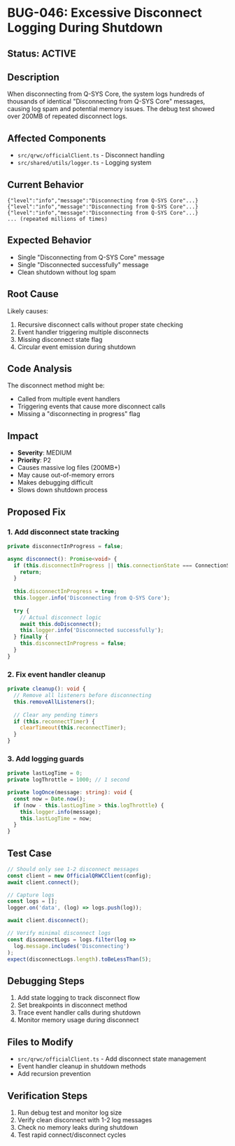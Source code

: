 # BUG-046: Excessive Disconnect Logging During Shutdown

## Status: ACTIVE

## Description
When disconnecting from Q-SYS Core, the system logs hundreds of thousands of identical "Disconnecting from Q-SYS Core" messages, causing log spam and potential memory issues. The debug test showed over 200MB of repeated disconnect logs.

## Affected Components
- `src/qrwc/officialClient.ts` - Disconnect handling
- `src/shared/utils/logger.ts` - Logging system

## Current Behavior
```
{"level":"info","message":"Disconnecting from Q-SYS Core"...}
{"level":"info","message":"Disconnecting from Q-SYS Core"...}
{"level":"info","message":"Disconnecting from Q-SYS Core"...}
... (repeated millions of times)
```

## Expected Behavior
- Single "Disconnecting from Q-SYS Core" message
- Single "Disconnected successfully" message
- Clean shutdown without log spam

## Root Cause
Likely causes:
1. Recursive disconnect calls without proper state checking
2. Event handler triggering multiple disconnects
3. Missing disconnect state flag
4. Circular event emission during shutdown

## Code Analysis
The disconnect method might be:
- Called from multiple event handlers
- Triggering events that cause more disconnect calls
- Missing a "disconnecting in progress" flag

## Impact
- **Severity**: MEDIUM
- **Priority**: P2
- Causes massive log files (200MB+)
- May cause out-of-memory errors
- Makes debugging difficult
- Slows down shutdown process

## Proposed Fix

### 1. Add disconnect state tracking
```typescript
private disconnectInProgress = false;

async disconnect(): Promise<void> {
  if (this.disconnectInProgress || this.connectionState === ConnectionState.DISCONNECTED) {
    return;
  }
  
  this.disconnectInProgress = true;
  this.logger.info('Disconnecting from Q-SYS Core');
  
  try {
    // Actual disconnect logic
    await this.doDisconnect();
    this.logger.info('Disconnected successfully');
  } finally {
    this.disconnectInProgress = false;
  }
}
```

### 2. Fix event handler cleanup
```typescript
private cleanup(): void {
  // Remove all listeners before disconnecting
  this.removeAllListeners();
  
  // Clear any pending timers
  if (this.reconnectTimer) {
    clearTimeout(this.reconnectTimer);
  }
}
```

### 3. Add logging guards
```typescript
private lastLogTime = 0;
private logThrottle = 1000; // 1 second

private logOnce(message: string): void {
  const now = Date.now();
  if (now - this.lastLogTime > this.logThrottle) {
    this.logger.info(message);
    this.lastLogTime = now;
  }
}
```

## Test Case
```javascript
// Should only see 1-2 disconnect messages
const client = new OfficialQRWCClient(config);
await client.connect();

// Capture logs
const logs = [];
logger.on('data', (log) => logs.push(log));

await client.disconnect();

// Verify minimal disconnect logs
const disconnectLogs = logs.filter(log => 
  log.message.includes('Disconnecting')
);
expect(disconnectLogs.length).toBeLessThan(5);
```

## Debugging Steps
1. Add state logging to track disconnect flow
2. Set breakpoints in disconnect method
3. Trace event handler calls during shutdown
4. Monitor memory usage during disconnect

## Files to Modify
- `src/qrwc/officialClient.ts` - Add disconnect state management
- Event handler cleanup in shutdown methods
- Add recursion prevention

## Verification Steps
1. Run debug test and monitor log size
2. Verify clean disconnect with 1-2 log messages
3. Check no memory leaks during shutdown
4. Test rapid connect/disconnect cycles